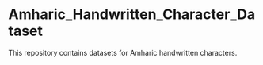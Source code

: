# Amharic_Handwritten_Character_Dataset
This repository contains datasets for Amharic handwritten characters.
